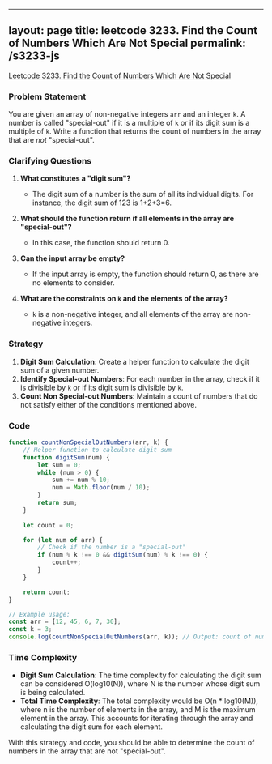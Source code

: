 
---
layout: page
title: leetcode 3233. Find the Count of Numbers Which Are Not Special
permalink: /s3233-js
---
[Leetcode 3233. Find the Count of Numbers Which Are Not Special](https://algoadvance.github.io/algoadvance/l3233)
### Problem Statement

You are given an array of non-negative integers `arr` and an integer `k`. A number is called "special-out" if it is a multiple of `k` or if its digit sum is a multiple of `k`. Write a function that returns the count of numbers in the array that are *not* "special-out".

### Clarifying Questions

1. **What constitutes a "digit sum"?**
   - The digit sum of a number is the sum of all its individual digits. For instance, the digit sum of 123 is 1+2+3=6.

2. **What should the function return if all elements in the array are "special-out"?**
   - In this case, the function should return 0.

3. **Can the input array be empty?**
   - If the input array is empty, the function should return 0, as there are no elements to consider.

4. **What are the constraints on `k` and the elements of the array?**
   - `k` is a non-negative integer, and all elements of the array are non-negative integers.

### Strategy

1. **Digit Sum Calculation**: Create a helper function to calculate the digit sum of a given number.
2. **Identify Special-out Numbers**: For each number in the array, check if it is divisible by `k` or if its digit sum is divisible by `k`.
3. **Count Non Special-out Numbers**: Maintain a count of numbers that do not satisfy either of the conditions mentioned above.

### Code

```javascript
function countNonSpecialOutNumbers(arr, k) {
    // Helper function to calculate digit sum
    function digitSum(num) {
        let sum = 0;
        while (num > 0) {
            sum += num % 10;
            num = Math.floor(num / 10);
        }
        return sum;
    }
    
    let count = 0;

    for (let num of arr) {
        // Check if the number is a "special-out" 
        if (num % k !== 0 && digitSum(num) % k !== 0) {
            count++;
        }
    }

    return count;
}

// Example usage:
const arr = [12, 45, 6, 7, 30];
const k = 3;
console.log(countNonSpecialOutNumbers(arr, k)); // Output: count of numbers which are NOT special-out
```

### Time Complexity

- **Digit Sum Calculation**: The time complexity for calculating the digit sum can be considered O(log10(N)), where N is the number whose digit sum is being calculated.
- **Total Time Complexity**: The total complexity would be O(n * log10(M)), where n is the number of elements in the array, and M is the maximum element in the array. This accounts for iterating through the array and calculating the digit sum for each element.

With this strategy and code, you should be able to determine the count of numbers in the array that are not "special-out".
